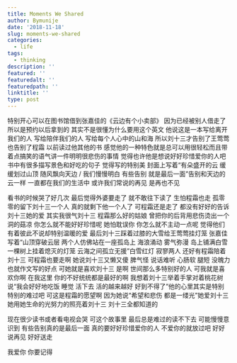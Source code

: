 ```yaml
---
title: Moments We Shared
author: Bymunije
date: '2018-11-18'
slug: moments-we-shared
categories:
  - life
tags: 
  - thinking
description: ''
featured: ''
featuredalt: ''
featuredpath: ''
linktitle: ''
type: post
---
```

特别开心可以在图书馆借到张嘉佳的《云边有个小卖部》 因为已经被别人借走了  所以是预约以后拿到的  其实不是很懂为什么要用这个英文 他说这是一本写给离开我们的人 写给陪伴我们的人 写给每个人心中的山和海 所以刘十三才告别了王莺莺 也告别了程霜  以前读过他其他的书  感觉他的一种特色就是总可以用很轻松而且带着点搞笑的语气讲一件明明很悲伤的事情 觉得也许他是想说好好珍惜爱你的人吧  书中有很多描写景色和好吃的句子 觉得写的特别美  封面上写着“有朵盛开的云  缓缓划过山顶  随风飘向天边 / 我们慢慢明白 有些告别 就是最后一面”告别和天边的云一样 一直都在我们的生活中 或许我们常说的再见 是再也不见

看书的时候哭了好几次 最后觉得外婆要走了 就不敢往下读了 生怕程霜也走 孤零零的留下刘十三一个人 真的就剩下他一个人了 可程霜还是走了 都没有好好的告诉刘十三她的爱  其实我很气刘十三 程霜那么好的姑娘  曾把你的后背用悲伤烫出一个洞的菇凉 你怎么就不能好好珍惜呢 她怕耽误你 你怎么就不主动一点呢 觉得他们有着彼此不说却特别温暖的爱 最后刘十三踩着过膝的大雪给王莺莺挂灯笼  张嘉佳写着“山顶穿破云层 两个人仿佛站在一座孤岛上 海浪涌动 雾气弥漫 岛上铺满白雪 一棵树上挂着熄灭的灯笼 云海之间孤立无援”白雪红灯 寂寥两人 还好有程霜陪着刘十三 可程霜也要走啊 她说刘十三又懒又傻 脾气怪 说话难听 心肠软 腿短 没魄力也就作文写的好点 可她就是喜欢刘十三 是啊  世间那么多特别好的人 可我就是喜欢你啊 在我这里 你的不好统统都是最好的啊  我想着刘十三举着手掌对着桃花树 说“我会好好地吃饭 睡觉 活下去 活的越来越好 好到不得了”他的心里其实是特别特别的难过吧 可这是程霜的愿望啊  因为她说“希望和悲伤 都是一缕光”她爱刘十三 她用她生命的光努力的照亮着刘十三  刘十三全都知道的

现在很少读书或者看电视会哭  可这个故事里 最后总是难过的读不下去 可能慢慢意识到 有些告别真的是最后一面  真的要好好珍惜爱你的人  不爱你的就放过吧 好好说再见 好好送走 

我爱你  你要记得